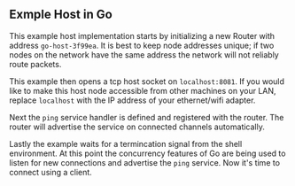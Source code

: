 ## Exmple Host in Go
This example host implementation starts by initializing a new Router with address `go-host-3f99ea`.
It is best to keep node addresses unique; if two nodes on the network have the same address the network will not reliably route packets.

This example then opens a tcp host socket on `localhost:8081`.
If you would like to make this host node accessible from other machines on your LAN, replace `localhost` with the IP address of your ethernet/wifi adapter.

Next the `ping` service handler is defined and registered with the router. 
The router will advertise the service on connected channels automatically.

Lastly the example waits for a termincation signal from the shell environment.
At this point the concurrency features of Go are being used to listen for new connections and advertise the `ping` service.
Now it's time to connect using a client.